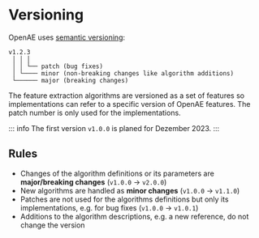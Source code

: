 # Versioning

OpenAE uses [semantic versioning](https://semver.org/):

```
v1.2.3
 │ │ │
 │ │ └── patch (bug fixes)
 │ └──── minor (non-breaking changes like algorithm additions)
 └────── major (breaking changes)
```

The feature extraction algorithms are versioned as a set of features so implementations can refer to a specific version of OpenAE features.
The patch number is only used for the implementations.

::: info
The first version `v1.0.0` is planed for Dezember 2023.
:::

## Rules

- Changes of the algorithm definitions or its parameters are **major/breaking changes** (`v1.0.0` -> `v2.0.0`)
- New algorithms are handled as **minor changes** (`v1.0.0` -> `v1.1.0`)
- Patches are not used for the algorithms definitions but only its implementations, e.g. for bug fixes (`v1.0.0` -> `v1.0.1`)
- Additions to the algorithm descriptions, e.g. a new reference, do not change the version
